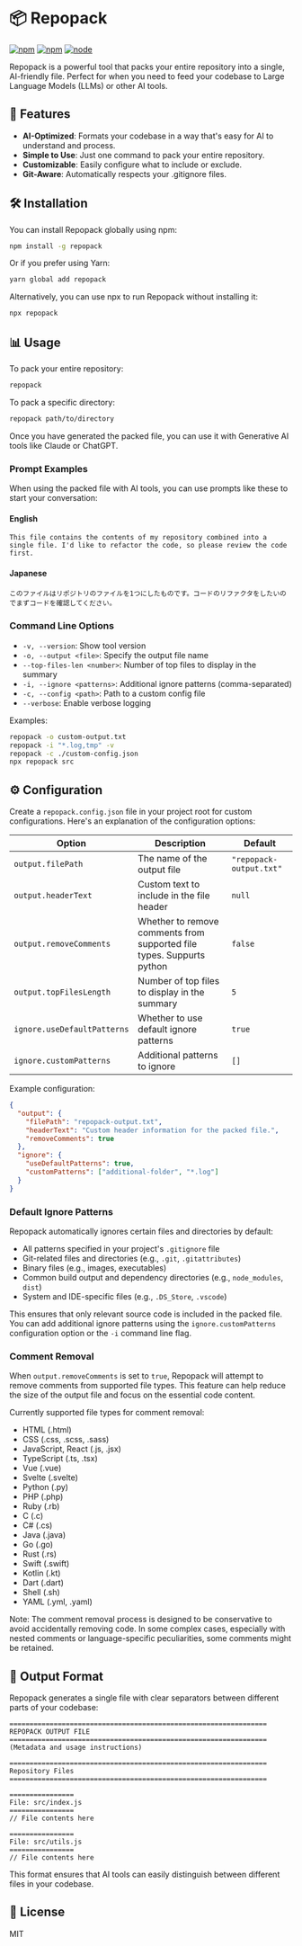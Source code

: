 # 📦 Repopack

[![npm](https://img.shields.io/npm/v/repopack.svg?maxAge=1000)](https://www.npmjs.com/package/repopack)
[![npm](https://img.shields.io/npm/l/repopack.svg?maxAge=1000)](https://github.com/yamadashy/repopack/blob/master/LICENSE.md)
[![node](https://img.shields.io/node/v/repopack.svg?maxAge=1000)](https://www.npmjs.com/package/repopack)

Repopack is a powerful tool that packs your entire repository into a single, AI-friendly file. Perfect for when you need to feed your codebase to Large Language Models (LLMs) or other AI tools.



## 🚀 Features

- **AI-Optimized**: Formats your codebase in a way that's easy for AI to understand and process.
- **Simple to Use**: Just one command to pack your entire repository.
- **Customizable**: Easily configure what to include or exclude.
- **Git-Aware**: Automatically respects your .gitignore files.



## 🛠 Installation

You can install Repopack globally using npm:

```bash
npm install -g repopack
```

Or if you prefer using Yarn:

```bash
yarn global add repopack
```

Alternatively, you can use npx to run Repopack without installing it:

```bash
npx repopack
```



## 📊 Usage

To pack your entire repository:

```bash
repopack
```

To pack a specific directory:

```bash
repopack path/to/directory
```

Once you have generated the packed file, you can use it with Generative AI tools like Claude or ChatGPT.

### Prompt Examples

When using the packed file with AI tools, you can use prompts like these to start your conversation:

#### English

```
This file contains the contents of my repository combined into a single file. I'd like to refactor the code, so please review the code first.
```

#### Japanese

```
このファイルはリポジトリのファイルを1つにしたものです。コードのリファクタをしたいのでまずコードを確認してください。
```

### Command Line Options

- `-v, --version`: Show tool version
- `-o, --output <file>`: Specify the output file name
- `--top-files-len <number>`: Number of top files to display in the summary
- `-i, --ignore <patterns>`: Additional ignore patterns (comma-separated)
- `-c, --config <path>`: Path to a custom config file
- `--verbose`: Enable verbose logging

Examples:
```bash
repopack -o custom-output.txt
repopack -i "*.log,tmp" -v
repopack -c ./custom-config.json
npx repopack src
```



## ⚙️ Configuration

Create a `repopack.config.json` file in your project root for custom configurations. Here's an explanation of the configuration options:

| Option | Description | Default |
|--------|-------------|---------|
|`output.filePath`| The name of the output file | `"repopack-output.txt"` |
|`output.headerText`| Custom text to include in the file header |`null`|
|`output.removeComments`| Whether to remove comments from supported file types. Suppurts python  | `false` |
|`output.topFilesLength`| Number of top files to display in the summary |`5`|
|`ignore.useDefaultPatterns`| Whether to use default ignore patterns |`true`|
|`ignore.customPatterns`| Additional patterns to ignore |`[]`|

Example configuration:

```json
{
  "output": {
    "filePath": "repopack-output.txt",
    "headerText": "Custom header information for the packed file.",
    "removeComments": true
  },
  "ignore": {
    "useDefaultPatterns": true,
    "customPatterns": ["additional-folder", "*.log"]
  }
}
```

### Default Ignore Patterns

Repopack automatically ignores certain files and directories by default:

- All patterns specified in your project's `.gitignore` file
- Git-related files and directories (e.g., `.git`, `.gitattributes`)
- Binary files (e.g., images, executables)
- Common build output and dependency directories (e.g., `node_modules`, `dist`)
- System and IDE-specific files (e.g., `.DS_Store`, `.vscode`)

This ensures that only relevant source code is included in the packed file. You can add additional ignore patterns using the `ignore.customPatterns` configuration option or the `-i` command line flag.

### Comment Removal

When `output.removeComments` is set to `true`, Repopack will attempt to remove comments from supported file types. This feature can help reduce the size of the output file and focus on the essential code content.

Currently supported file types for comment removal:

- HTML (.html)
- CSS (.css, .scss, .sass)
- JavaScript, React (.js, .jsx)
- TypeScript (.ts, .tsx)
- Vue (.vue)
- Svelte (.svelte)
- Python (.py)
- PHP (.php)
- Ruby (.rb)
- C (.c)
- C# (.cs)
- Java (.java)
- Go (.go)
- Rust (.rs)
- Swift (.swift)
- Kotlin (.kt)
- Dart (.dart)
- Shell (.sh)
- YAML (.yml, .yaml)

Note: The comment removal process is designed to be conservative to avoid accidentally removing code. In some complex cases, especially with nested comments or language-specific peculiarities, some comments might be retained.



## 📄 Output Format

Repopack generates a single file with clear separators between different parts of your codebase:

```
================================================================
REPOPACK OUTPUT FILE
================================================================
(Metadata and usage instructions)

================================================================
Repository Files
================================================================

================
File: src/index.js
================
// File contents here

================
File: src/utils.js
================
// File contents here
```

This format ensures that AI tools can easily distinguish between different files in your codebase.



## 📜 License
MIT
